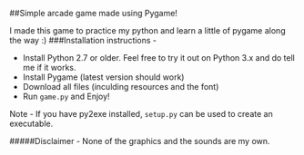 ##Simple arcade game made using Pygame!

I made this game to practice my python and learn a little of pygame along the way :)
###Installation instructions - 

* Install Python 2.7 or older. Feel free to try it out on Python 3.x and do tell me if it works.
* Install Pygame (latest version should work)
* Download all files (inculding resources and the font)
* Run ````game.py```` and Enjoy!

Note - If you have py2exe installed, ````setup.py```` can be used to create an executable.

#####Disclaimer - None of the graphics and the sounds are my own.
